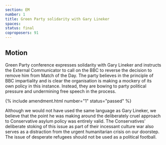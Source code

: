 ```yaml
---
section: EM
number: 1
title: Green Party solidarity with Gary Lineker
spaces:
status: final
coproposers: 91
---
```

## Motion
Green Party conference expresses solidarity with Gary Lineker and instructs the External Communicator to call on the BBC to reverse the decision to remove him from Match of the Day.
The party believes in the principle of BBC impartiality and is clear the organisation is making a mockery of its own policy in this instance. Instead, they are bowing to party political pressure and undermining free speech in the process.

{% include amendment.html number="1" status="passed" %}

Although we would not have used the same language as Gary Lineker, we believe that the point he was making around the deliberately cruel approach to Conservative asylum policy was entirely valid.
The Conservatives’ deliberate stoking of this issue as part of their incessant culture war also serves as a distraction from the urgent humanitarian crisis on our doorstep. The issue of desperate refugees should not be used as a political football.
